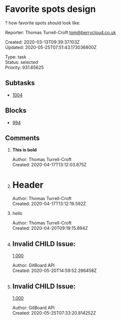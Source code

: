 # Favorite spots design

? how favorite spots should look like.

Reporter: Thomas Turrell-Croft <tom@berrycloud.co.uk>  

Created: 2020-03-13T09:39:37.103Z  
Updated: 2020-05-25T07:51:43.173036800Z

Type: task  
Status: selected  
Priority: 931.65625

## Subtasks
- [1004](1004.md "Should be hot")

## Blocks
- [994](994.md "Darker theme")

## Comments
1.  **This is bold**

    Author: Thomas Turrell-Croft  
    Created: 2020-04-17T13:12:03.875Z  

2.  # Header

    Author: Thomas Turrell-Croft  
    Created: 2020-04-17T13:12:19.592Z  

3.  hello

    Author: Thomas Turrell-Croft  
    Created: 2020-04-20T09:19:15.894Z  

4.  ## Invalid CHILD Issue:
    [1,000](1,000.md "Add favorite spots")

    Author: GitBoard API  
    Created: 2020-05-20T14:59:52.286458Z  

5.  ## Invalid CHILD Issue:
    [1,000](1,000.md "Add favorite spots")
    

    Author: GitBoard API  
    Created: 2020-05-25T07:33:20.814252Z  
